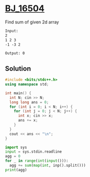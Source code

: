 # [BJ_16504](https://acmicpc.net/problem/16504)

Find sum of given 2d array

```txt
Input:
2
1 2 3
-1 -3 2

Output: 0
```

## Solution

```cpp
#include <bits/stdc++.h>
using namespace std;

int main() {
  int N; cin >> N;
  long long ans = 0;
  for (int i = 0; i < N; i++) {
    for (int j = 0; j < N; j++) {
      int x; cin >> x;
      ans += x;
    }
  }
  cout << ans << "\n";
}
```

```py
import sys
input = sys.stdin.readline
agg = 0
for _ in range(int(input())):
  agg += sum(map(int, inp().split()))
print(agg)
```
